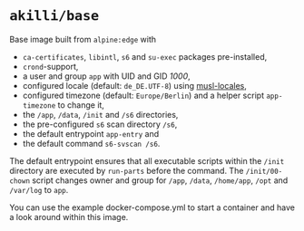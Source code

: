 # `akilli/base`

Base image built from `alpine:edge` with 

- `ca-certificates`, `libintl`, `s6` and `su-exec` packages pre-installed, 
- `crond`-support, 
- a user and group `app` with UID and GID _1000_,
- configured locale (default: `de_DE.UTF-8`) using [musl-locales](https://gitlab.com/rilian-la-te/musl-locales), 
- configured timezone (default: `Europe/Berlin`) and a helper script `app-timezone` to change it, 
- the `/app`, `/data`, `/init` and `/s6` directories,
- the pre-configured `s6` scan directory `/s6`,
- the default entrypoint `app-entry` and
- the default command `s6-svscan /s6`.

The default entrypoint ensures that all executable scripts within the `/init` directory are executed by `run-parts` before the command. The `/init/00-chown` script changes owner and group for `/app`, `/data`, `/home/app`, `/opt` and `/var/log` to `app`.

You can use the example docker-compose.yml to start a container and have a look around within this image.
